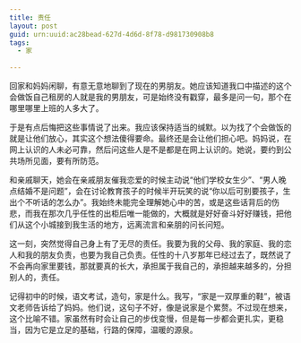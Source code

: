 ```yaml
---
title: 责任
layout: post
guid: urn:uuid:ac28bead-627d-4d6d-8f78-d981730908b8
tags:
  - 家
  
---
```


回家和妈妈闲聊，有意无意地聊到了现在的男朋友。她应该知道我口中描述的这个会做饭自己租房的人就是我的男朋友，可是始终没有戳穿，最多是问一句，那个在哪里哪里上班的人多大了。

于是有点后悔把这些事情说了出来。我应该保持适当的缄默。以为找了个会做饭的就是让他们放心，其实这个想法傻得要命。最终还是会让他们担心吧。妈妈说，在网上认识的人未必可靠，然后问这些人是不是都是在网上认识的。她说，要约到公共场所见面，要有所防范。

和亲戚聊天，她会在亲戚朋友催我恋爱的时候主动说“他们学校女生少”、“男人晚点结婚不是问题”，会在讨论教育孩子的时候半开玩笑的说“你以后可别要孩子，生出个不听话的怎么办”。我始终未能完全理解她心中的苦，或是这些话背后的伤悲，而我在那次几乎任性的出柜后唯一能做的，大概就是好好奋斗好好赚钱，把他们从这个小城接到我生活的地方，远离流言和亲朋的问长问短。

这一刻，突然觉得自己身上有了无尽的责任。我要为我的父母、我的家庭、我的恋人和我的朋友负责，也要为我自己负责。任性的十八岁那年已经过去了，既然说了不会再向家里要钱，那就要真的长大，承担属于我自己的，承担越来越多的，分担别人的，责任。

记得初中的时候，语文考试，造句，家是什么。我写，“家是一双厚重的鞋”，被语文老师告诉给了妈妈。他们说，这句子不好，像是说家是个累赘。不过现在想来，这个比喻不错。家虽然有时会让自己的步伐变慢，但是每一步都会更扎实，更稳当，因为它是立足的基础，行路的保障，温暖的源泉。